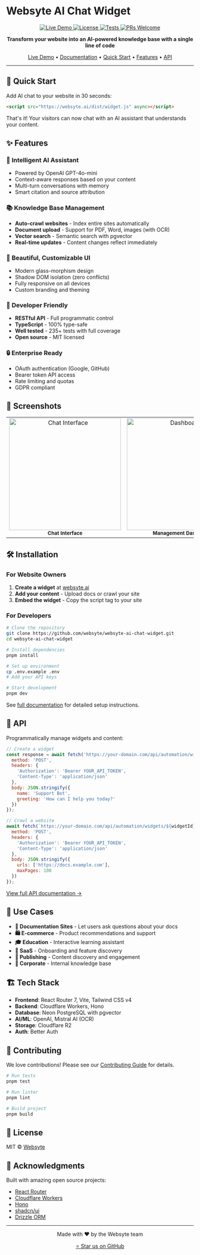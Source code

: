 # Websyte AI Chat Widget

<p align="center">
  <a href="https://websyte.ai">
    <img src="https://img.shields.io/badge/demo-live-brightgreen" alt="Live Demo" />
  </a>
  <a href="https://github.com/websyte/websyte-ai-chat-widget/blob/main/LICENSE">
    <img src="https://img.shields.io/badge/license-MIT-blue" alt="License" />
  </a>
  <a href="https://github.com/websyte/websyte-ai-chat-widget/actions">
    <img src="https://img.shields.io/badge/tests-100%25-success" alt="Tests" />
  </a>
  <a href="https://github.com/websyte/websyte-ai-chat-widget">
    <img src="https://img.shields.io/badge/PRs-welcome-brightgreen" alt="PRs Welcome" />
  </a>
</p>

<p align="center">
  <b>Transform your website into an AI-powered knowledge base with a single line of code</b>
</p>

<p align="center">
  <a href="https://websyte.ai">Live Demo</a> •
  <a href="./CLAUDE.md">Documentation</a> •
  <a href="#quick-start">Quick Start</a> •
  <a href="#features">Features</a> •
  <a href="#api">API</a>
</p>

---

## 🚀 Quick Start

Add AI chat to your website in 30 seconds:

```html
<script src="https://websyte.ai/dist/widget.js" async></script>
```

That's it! Your visitors can now chat with an AI assistant that understands your content.

## ✨ Features

### 🤖 **Intelligent AI Assistant**
- Powered by OpenAI GPT-4o-mini
- Context-aware responses based on your content
- Multi-turn conversations with memory
- Smart citation and source attribution

### 📚 **Knowledge Base Management**
- **Auto-crawl websites** - Index entire sites automatically
- **Document upload** - Support for PDF, Word, images (with OCR)
- **Vector search** - Semantic search with pgvector
- **Real-time updates** - Content changes reflect immediately

### 🎨 **Beautiful, Customizable UI**
- Modern glass-morphism design
- Shadow DOM isolation (zero conflicts)
- Fully responsive on all devices
- Custom branding and theming

### 🔧 **Developer Friendly**
- **RESTful API** - Full programmatic control
- **TypeScript** - 100% type-safe
- **Well tested** - 235+ tests with full coverage
- **Open source** - MIT licensed

### 🔒 **Enterprise Ready**
- OAuth authentication (Google, GitHub)
- Bearer token API access
- Rate limiting and quotas
- GDPR compliant

## 📸 Screenshots

<table>
  <tr>
    <td align="center">
      <img src="https://github.com/websyte/websyte-ai-chat-widget/assets/demo/chat.png" width="300" alt="Chat Interface" />
      <br />
      <sub><b>Chat Interface</b></sub>
    </td>
    <td align="center">
      <img src="https://github.com/websyte/websyte-ai-chat-widget/assets/demo/dashboard.png" width="300" alt="Dashboard" />
      <br />
      <sub><b>Management Dashboard</b></sub>
    </td>
    <td align="center">
      <img src="https://github.com/websyte/websyte-ai-chat-widget/assets/demo/mobile.png" width="300" alt="Mobile View" />
      <br />
      <sub><b>Mobile Responsive</b></sub>
    </td>
  </tr>
</table>

## 🛠 Installation

### For Website Owners

1. **Create a widget** at [websyte.ai](https://websyte.ai)
2. **Add your content** - Upload docs or crawl your site
3. **Embed the widget** - Copy the script tag to your site

### For Developers

```bash
# Clone the repository
git clone https://github.com/websyte/websyte-ai-chat-widget.git
cd websyte-ai-chat-widget

# Install dependencies
pnpm install

# Set up environment
cp .env.example .env
# Add your API keys

# Start development
pnpm dev
```

See [full documentation](./CLAUDE.md) for detailed setup instructions.

## 🔌 API

Programmatically manage widgets and content:

```javascript
// Create a widget
const response = await fetch('https://your-domain.com/api/automation/widgets', {
  method: 'POST',
  headers: {
    'Authorization': 'Bearer YOUR_API_TOKEN',
    'Content-Type': 'application/json'
  },
  body: JSON.stringify({
    name: 'Support Bot',
    greeting: 'How can I help you today?'
  })
});

// Crawl a website
await fetch(`https://your-domain.com/api/automation/widgets/${widgetId}/crawl`, {
  method: 'POST',
  headers: {
    'Authorization': 'Bearer YOUR_API_TOKEN',
    'Content-Type': 'application/json'
  },
  body: JSON.stringify({
    urls: ['https://docs.example.com'],
    maxPages: 100
  })
});
```

[View full API documentation →](./.claude/API/README.md)

## 🎯 Use Cases

- **📖 Documentation Sites** - Let users ask questions about your docs
- **🛍️ E-commerce** - Product recommendations and support
- **🎓 Education** - Interactive learning assistant
- **💼 SaaS** - Onboarding and feature discovery
- **📰 Publishing** - Content discovery and engagement
- **🏢 Corporate** - Internal knowledge base

## 🏗 Tech Stack

- **Frontend**: React Router 7, Vite, Tailwind CSS v4
- **Backend**: Cloudflare Workers, Hono
- **Database**: Neon PostgreSQL with pgvector
- **AI/ML**: OpenAI, Mistral AI (OCR)
- **Storage**: Cloudflare R2
- **Auth**: Better Auth

## 🤝 Contributing

We love contributions! Please see our [Contributing Guide](./CONTRIBUTING.md) for details.

```bash
# Run tests
pnpm test

# Run linter
pnpm lint

# Build project
pnpm build
```

## 📄 License

MIT © [Websyte](https://github.com/websyte)

## 🙏 Acknowledgments

Built with amazing open source projects:
- [React Router](https://reactrouter.com)
- [Cloudflare Workers](https://workers.cloudflare.com)
- [Hono](https://hono.dev)
- [shadcn/ui](https://ui.shadcn.com)
- [Drizzle ORM](https://orm.drizzle.team)

---

<p align="center">
  Made with ❤️ by the Websyte team
</p>

<p align="center">
  <a href="https://github.com/websyte/websyte-ai-chat-widget/stargazers">⭐ Star us on GitHub</a>
</p>